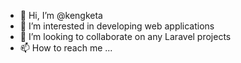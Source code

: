 - 👋 Hi, I’m @kengketa
- 👀 I’m interested in developing web applications
- 💞️ I’m looking to collaborate on any Laravel projects
- 📫 How to reach me ...

<!---
kengketa/kengketa is a ✨ special ✨ repository because its `README.md` (this file) appears on your GitHub profile.
You can click the Preview link to take a look at your changes.
--->
